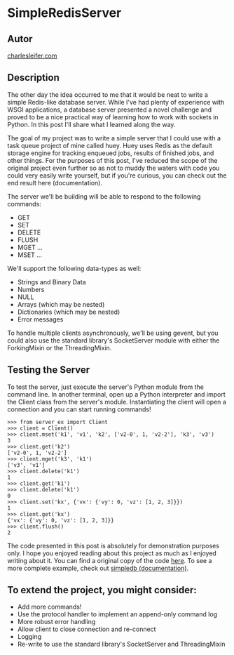 # SimpleRedisServer
## Autor
[charlesleifer.com](http://charlesleifer.com/blog/building-a-simple-redis-server-with-python/)

## Description
The other day the idea occurred to me that it would be neat to write a simple Redis-like database server. While I've had plenty of experience with WSGI applications, a database server presented a novel challenge and proved to be a nice practical way of learning how to work with sockets in Python. In this post I'll share what I learned along the way.

The goal of my project was to write a simple server that I could use with a task queue project of mine called huey. Huey uses Redis as the default storage engine for tracking enqueued jobs, results of finished jobs, and other things. For the purposes of this post, I've reduced the scope of the original project even further so as not to muddy the waters with code you could very easily write yourself, but if you're curious, you can check out the end result here (documentation).

The server we'll be building will be able to respond to the following commands:
- GET <key>
- SET <key> <value>
- DELETE <key>
- FLUSH
- MGET <key1> ... <keyn>
- MSET <key1> <value1> ... <keyn> <valuen>

We'll support the following data-types as well:
- Strings and Binary Data
- Numbers
- NULL
- Arrays (which may be nested)
- Dictionaries (which may be nested)
- Error messages

To handle multiple clients asynchronously, we'll be using gevent, but you could also use the standard library's SocketServer module with either the ForkingMixin or the ThreadingMixin.

## Testing the Server
To test the server, just execute the server's Python module from the command line. In another terminal, open up a Python interpreter and import the Client class from the server's module. Instantiating the client will open a connection and you can start running commands!

```
>>> from server_ex import Client
>>> client = Client()
>>> client.mset('k1', 'v1', 'k2', ['v2-0', 1, 'v2-2'], 'k3', 'v3')
3
>>> client.get('k2')
['v2-0', 1, 'v2-2']
>>> client.mget('k3', 'k1')
['v3', 'v1']
>>> client.delete('k1')
1
>>> client.get('k1')
>>> client.delete('k1')
0
>>> client.set('kx', {'vx': {'vy': 0, 'vz': [1, 2, 3]}})
1
>>> client.get('kx')
{'vx': {'vy': 0, 'vz': [1, 2, 3]}}
>>> client.flush()
2
```
The code presented in this post is absolutely for demonstration purposes only. I hope you enjoyed reading about this project as much as I enjoyed writing about it. You can find a original copy of the code [here](https://gist.github.com/coleifer/dbbedc287605dcc22990a6e549de9f36). To see a more complete example, check out [simpledb (documentation)](https://github.com/coleifer/simpledb).

## To extend the project, you might consider:

- Add more commands!
- Use the protocol handler to implement an append-only command log
- More robust error handling
- Allow client to close connection and re-connect
- Logging
- Re-write to use the standard library's SocketServer and ThreadingMixin